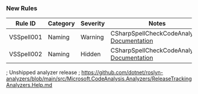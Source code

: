 ﻿### New Rules

Rule ID | Category | Severity | Notes
--------|----------|----------|--------------------
VSSpell001  |  Naming  |  Warning | CSharpSpellCheckCodeAnalyzer, [Documentation](https://ewsoftware.github.io/VSSpellChecker/html/a7120f4c-5191-4442-b366-c3e792060569.htm)
VSSpell002  |  Naming  |  Hidden | CSharpSpellCheckCodeAnalyzer, [Documentation](https://ewsoftware.github.io/VSSpellChecker/html/83ff9063-294f-4a18-b765-1510c86ad0d4.htm)


; Unshipped analyzer release
; https://github.com/dotnet/roslyn-analyzers/blob/main/src/Microsoft.CodeAnalysis.Analyzers/ReleaseTrackingAnalyzers.Help.md
